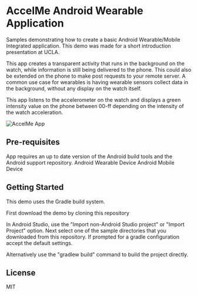 AccelMe Android Wearable Application
===================================

Samples demonstrating how to create a basic Android Wearable/Mobile Integrated application. This demo was made for a short introduction presentation at UCLA.

This app creates a transparent activity that runs in the background on the watch, while information is still being delivered to the phone. This could also be extended on the phone to make post requests to your remote server. A common use case for wearables is having wearable sensors collect data in the background, without any display on the watch itself.

This app listens to the accelerometer on the watch and displays a green intensity value on the phone between 00-ff depending on the intensity of the watch acceleration.


<!-- include image extension in url -->
<!-- ![Tooltip Light](http://s21.postimg.org/ikiw1bod3/accelme1.png) -->
<img src="http://s21.postimg.org/ikiw1bod3/accelme1.png" alt="AccelMe App" style="max-width: 250px; margin: 0 auto;"/>



Pre-requisites
--------------

App requires an up to date version of the Android build tools and the Android support repository.
Android Wearable Device
Android Mobile Device


Getting Started
---------------

This demo uses the Gradle build system.

First download the demo by cloning this repository

In Android Studio, use the "Import non-Android Studio project" or 
"Import Project" option. Next select one of the sample directories that you downloaded from this
repository.
If prompted for a gradle configuration accept the default settings. 

Alternatively use the "gradlew build" command to build the project directly.


License
-------

MIT
